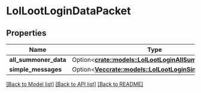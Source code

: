 # LolLootLoginDataPacket

## Properties

Name | Type | Description | Notes
------------ | ------------- | ------------- | -------------
**all_summoner_data** | Option<[**crate::models::LolLootLoginAllSummonerData**](LolLootLoginAllSummonerData.md)> |  | [optional]
**simple_messages** | Option<[**Vec<crate::models::LolLootLoginSimpleMessage>**](LolLootLoginSimpleMessage.md)> |  | [optional]

[[Back to Model list]](../README.md#documentation-for-models) [[Back to API list]](../README.md#documentation-for-api-endpoints) [[Back to README]](../README.md)


